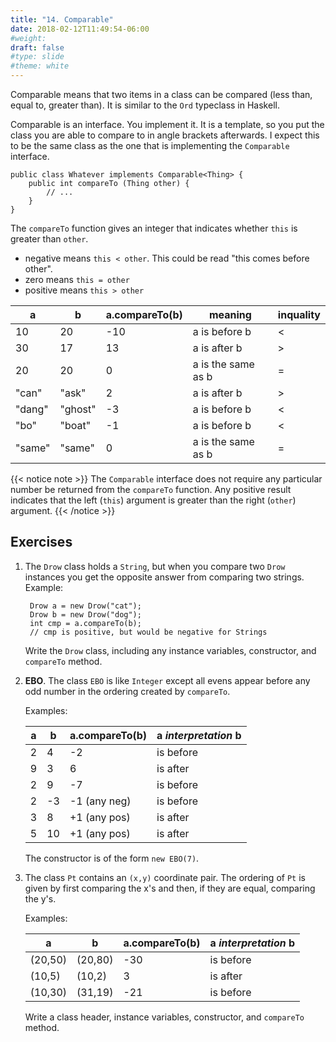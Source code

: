 ```yaml
---
title: "14. Comparable"
date: 2018-02-12T11:49:54-06:00
#weight: 
draft: false
#type: slide
#theme: white
---
```


Comparable means that two items in a class can be compared (less than,
equal to, greater than). It is similar to the `Ord` typeclass in Haskell.

Comparable is an interface. You implement it.  It is a template, so
you put the class you are able to compare to in angle brackets
afterwards. I expect this to be the same class as the one that is
implementing the `Comparable` interface.

    public class Whatever implements Comparable<Thing> { 
        public int compareTo (Thing other) {
            // ...
        }
    }

The `compareTo` function gives an integer that indicates whether
`this` is greater than `other`. 

* negative means `this < other`. This could be read "this comes before other".
* zero means `this = other`
* positive means `this > other`

| a | b | a.compareTo(b) | meaning | inquality |
|---|---|----------------|---------|-----------|
|10 | 20|      -10       | a is before b | < |
|30 | 17|       13       | a is after b  | > |
|20 | 20|        0       | a is the same as b   | = |
|"can" | "ask"  | 2       | a is after b   | > |
|"dang"| "ghost"| -3      | a is before b  | < |
|"bo" | "boat"  | -1      | a is before b  | < |
|"same"| "same" | 0       | a is the same as b   | = |

{{< notice note >}}
The `Comparable` interface does not require any particular number be returned from the `compareTo` function. Any positive result indicates that the left (`this`) argument is greater than the right (`other`) argument.
{{< /notice >}}


## Exercises

1. The `Drow` class holds a `String`, but when you compare two `Drow`
   instances you get the opposite answer from comparing two strings. Example: 

        Drow a = new Drow("cat");
        Drow b = new Drow("dog");
        int cmp = a.compareTo(b);
        // cmp is positive, but would be negative for Strings
    
    Write the `Drow` class, including any instance variables,
    constructor, and `compareTo` method.
     

2. **EBO**. The class `EBO` is like `Integer` except all evens appear
   before any odd number in the ordering created by `compareTo`.
   
     Examples:
     
    | a | b | a.compareTo(b) | a _interpretation_ b |
    |---|---|--------------|----------------------|
    |2|4| -2           | is before |
    |9|3| 6            | is after |
    |2|9| -7           | is before |
    |2|-3| -1 (any neg)| is before |
    |3|8| +1 (any pos) | is after |
    |5|10| +1 (any pos) | is after |

      The constructor is of the form `new EBO(7)`.


3. The class `Pt` contains an `(x,y)` coordinate pair. The ordering of `Pt` is given by first comparing the x's and then, if they are equal, comparing the y's.

    Examples:

    | a | b | a.compareTo(b) | a _interpretation_ b |
    |---|---|--------------|----------------------|
    |(20,50)|(20,80)| -30              | is before |
    |(10,5)|(10,2)| 3 |is after |
    (10,30)|(31,19)| -21 | is before
    
    Write a class header, instance variables, constructor, and `compareTo` method.
        
